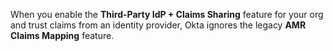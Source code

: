 When you enable the **Third-Party IdP + Claims Sharing** feature for your org and trust claims from an identity provider, Okta ignores the legacy **AMR Claims Mapping** feature.
